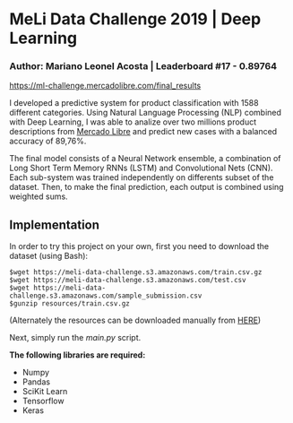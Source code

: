 # MeLi Data Challenge 2019 | Deep Learning

### Author: Mariano Leonel Acosta | Leaderboard #17 - 0.89764
https://ml-challenge.mercadolibre.com/final_results

I developed a predictive system for product classification with 1588 different categories. Using Natural Language Processing (NLP) combined with Deep Learning, I was able to analize over two millions product descriptions from [Mercado Libre](http:///www.mercadolibre.com.ar) and predict new cases with a balanced accuracy of 89,76%. 

The final model consists of a Neural Network ensemble, a combination of Long Short Term Memory RNNs (LSTM) and Convolutional Nets (CNN). Each sub-system was trained independently on differents subset of the dataset. Then, to make the final prediction, each output is combined using weighted sums.  

## Implementation
In order to try this project on your own, first you need to download the dataset (using Bash): 

```
$wget https://meli-data-challenge.s3.amazonaws.com/train.csv.gz 
$wget https://meli-data-challenge.s3.amazonaws.com/test.csv 
$wget https://meli-data-challenge.s3.amazonaws.com/sample_submission.csv 
$gunzip resources/train.csv.gz
```

(Alternately the resources can be downloaded manually from [HERE](https://ml-challenge.mercadolibre.com/downloads))

Next, simply run the *main.py* script. 

**The following libraries are required:**

* Numpy
* Pandas
* SciKit Learn
* Tensorflow
* Keras
